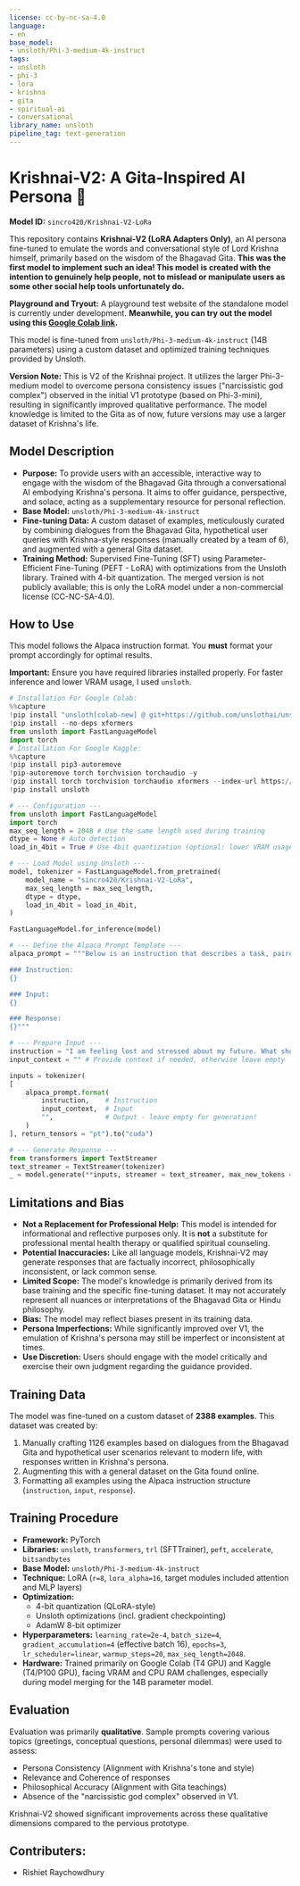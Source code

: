 ```yaml
---
license: cc-by-nc-sa-4.0
language:
- en
base_model:
- unsloth/Phi-3-medium-4k-instruct
tags:
- unsloth
- phi-3
- lora
- krishna
- gita
- spiritual-ai
- conversational
library_name: unsloth
pipeline_tag: text-generation
---
```


# Krishnai-V2: A Gita-Inspired AI Persona 🪷

**Model ID:** `sincro420/Krishnai-V2-LoRa`

This repository contains **Krishnai-V2 (LoRA Adapters Only)**, an AI persona fine-tuned to emulate the words and conversational style of Lord Krishna himself, primarily based on the wisdom of the Bhagavad Gita. **This was the first model to implement such an idea! This model is created with the intention to genuinely help people, not to mislead or manipulate users as some other social help tools unfortunately do.**

**Playground and Tryout:** A playground test website of the standalone model is currently under development. **Meanwhile, you can try out the model using this [Google Colab link](https://colab.research.google.com/drive/1XY4kW-CpTFm-PEf-jx2ttdKmHa8Hu4tq?usp=sharing).**

This model is fine-tuned from `unsloth/Phi-3-medium-4k-instruct` (14B parameters) using a custom dataset and optimized training techniques provided by Unsloth.

**Version Note:** This is V2 of the Krishnai project. It utilizes the larger Phi-3-medium model to overcome persona consistency issues ("narcissistic god complex") observed in the initial V1 prototype (based on Phi-3-mini), resulting in significantly improved qualitative performance. The model knowledge is limited to the Gita as of now, future versions may use a larger dataset of Krishna's life.

## Model Description

*   **Purpose:** To provide users with an accessible, interactive way to engage with the wisdom of the Bhagavad Gita through a conversational AI embodying Krishna's persona. It aims to offer guidance, perspective, and solace, acting as a supplementary resource for personal reflection.
*   **Base Model:** `unsloth/Phi-3-medium-4k-instruct`
*   **Fine-tuning Data:** A custom dataset of examples, meticulously curated by combining dialogues from the Bhagavad Gita, hypothetical user queries with Krishna-style responses (manually created by a team of 6), and augmented with a general Gita dataset.
*   **Training Method:** Supervised Fine-Tuning (SFT) using Parameter-Efficient Fine-Tuning (PEFT - LoRA) with optimizations from the Unsloth library. Trained with 4-bit quantization. The merged version is not publicly available; this is only the LoRA model under a non-commercial license (CC-NC-SA-4.0).

## How to Use

This model follows the Alpaca instruction format. You **must** format your prompt accordingly for optimal results.

**Important:** Ensure you have required libraries installed properly. For faster inference and lower VRAM usage, I used `unsloth`.

```python
# Installation For Google Colab:
%%capture
!pip install "unsloth[colab-new] @ git+https://github.com/unslothai/unsloth.git"
!pip install --no-deps xformers
from unsloth import FastLanguageModel
import torch
# Installation For Google Kaggle:
%%capture
!pip install pip3-autoremove
!pip-autoremove torch torchvision torchaudio -y
!pip install torch torchvision torchaudio xformers --index-url https://download.pytorch.org/whl/cu121
!pip install unsloth

# --- Configuration ---
from unsloth import FastLanguageModel
import torch
max_seq_length = 2048 # Use the same length used during training
dtype = None # Auto detection
load_in_4bit = True # Use 4bit quantization (optional: lower VRAM usage, faster inference; But slightly lower accuracy, may not be supported on all hardware)

# --- Load Model using Unsloth ---
model, tokenizer = FastLanguageModel.from_pretrained(
    model_name = "sincro420/Krishnai-V2-LoRa",
    max_seq_length = max_seq_length,
    dtype = dtype,
    load_in_4bit = load_in_4bit,
)

FastLanguageModel.for_inference(model)

# --- Define the Alpaca Prompt Template ---
alpaca_prompt = """Below is an instruction that describes a task, paired with an input that provides further context. Write a response that appropriately completes the request.

### Instruction:
{}

### Input:
{}

### Response:
{}"""

# --- Prepare Input ---
instruction = "I am feeling lost and stressed about my future. What should I do?" # You can fill in your custom instruction here
input_context = "" # Provide context if needed, otherwise leave empty

inputs = tokenizer(
[
    alpaca_prompt.format(
        instruction,    # Instruction
        input_context,  # Input
        "",             # Output - leave empty for generation!
    )
], return_tensors = "pt").to("cuda")

# --- Generate Response ---
from transformers import TextStreamer
text_streamer = TextStreamer(tokenizer)
_ = model.generate(**inputs, streamer = text_streamer, max_new_tokens = 128)

```
## Limitations and Bias

*   **Not a Replacement for Professional Help:** This model is intended for informational and reflective purposes only. It is **not** a substitute for professional mental health therapy or qualified spiritual counseling.
*   **Potential Inaccuracies:** Like all language models, Krishnai-V2 may generate responses that are factually incorrect, philosophically inconsistent, or lack common sense.
*   **Limited Scope:** The model's knowledge is primarily derived from its base training and the specific fine-tuning dataset. It may not accurately represent all nuances or interpretations of the Bhagavad Gita or Hindu philosophy.
*   **Bias:** The model may reflect biases present in its training data.
*   **Persona Imperfections:** While significantly improved over V1, the emulation of Krishna's persona may still be imperfect or inconsistent at times.
*   **Use Discretion:** Users should engage with the model critically and exercise their own judgment regarding the guidance provided.

## Training Data

The model was fine-tuned on a custom dataset of **2388 examples**. This dataset was created by:
1.  Manually crafting 1126 examples based on dialogues from the Bhagavad Gita and hypothetical user scenarios relevant to modern life, with responses written in Krishna's persona.
2.  Augmenting this with a general dataset on the Gita found online.
3.  Formatting all examples using the Alpaca instruction structure (`instruction`, `input`, `response`).

## Training Procedure

*   **Framework:** PyTorch
*   **Libraries:** `unsloth`, `transformers`, `trl` (SFTTrainer), `peft`, `accelerate`, `bitsandbytes`
*   **Base Model:** `unsloth/Phi-3-medium-4k-instruct`
*   **Technique:** LoRA (`r=8`, `lora_alpha=16`, target modules included attention and MLP layers)
*   **Optimization:**
    *   4-bit quantization (QLoRA-style)
    *   Unsloth optimizations (incl. gradient checkpointing)
    *   AdamW 8-bit optimizer
*   **Hyperparameters:** `learning_rate=2e-4`, `batch_size=4`, `gradient_accumulation=4` (effective batch 16), `epochs=3`, `lr_scheduler=linear`, `warmup_steps=20`, `max_seq_length=2048`.
*   **Hardware:** Trained primarily on Google Colab (T4 GPU) and Kaggle (T4/P100 GPU), facing VRAM and CPU RAM challenges, especially during model merging for the 14B parameter model.

## Evaluation

Evaluation was primarily **qualitative**. Sample prompts covering various topics (greetings, conceptual questions, personal dilemmas) were used to assess:
*   Persona Consistency (Alignment with Krishna's tone and style)
*   Relevance and Coherence of responses
*   Philosophical Accuracy (Alignment with Gita teachings)
*   Absence of the "narcissistic god complex" observed in V1.

Krishnai-V2 showed significant improvements across these qualitative dimensions compared to the pervious prototype.

## Contributers:
*   Rishiet Raychowdhury